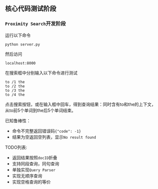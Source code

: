 ## 核心代码测试阶段
### `Proximity Search`开发阶段

运行以下命令
```shell
python server.py
```
然后访问
```text
localhost:8000
```
在搜索框中分别输入以下命令进行测试
```text
to /1 the
to /2 the
to /3 the
to /4 the
```
点击搜索按钮，或在输入框中回车，得到查询结果：同时含有to和the的上下文，从to前5个单词到the后5个单词结束。

已知鲁棒性：
+ 命令不完整返回错误码`{"code": -1}`
+ 结果为空返回空列表，显示`No result found`

TODO列表:
+ 返回结果按照`docID`折叠
+ 支持同段查询，同句查询
+ 单独实现`Query Parser`
+ 实现无顺序查询
+ 实现空格查询的等价

